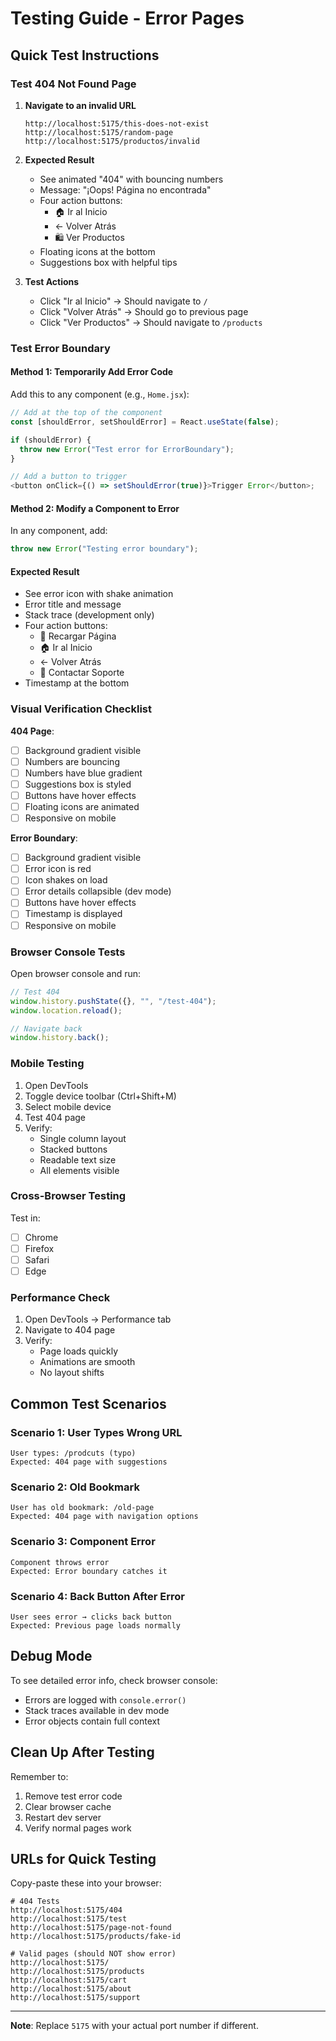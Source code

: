 # Testing Guide - Error Pages

## Quick Test Instructions

### Test 404 Not Found Page

1. **Navigate to an invalid URL**

   ```
   http://localhost:5175/this-does-not-exist
   http://localhost:5175/random-page
   http://localhost:5175/productos/invalid
   ```

2. **Expected Result**

   - See animated "404" with bouncing numbers
   - Message: "¡Oops! Página no encontrada"
   - Four action buttons:
     - 🏠 Ir al Inicio
     - ← Volver Atrás
     - 🛍️ Ver Productos
   - Floating icons at the bottom
   - Suggestions box with helpful tips

3. **Test Actions**
   - Click "Ir al Inicio" → Should navigate to `/`
   - Click "Volver Atrás" → Should go to previous page
   - Click "Ver Productos" → Should navigate to `/products`

### Test Error Boundary

#### Method 1: Temporarily Add Error Code

Add this to any component (e.g., `Home.jsx`):

```javascript
// Add at the top of the component
const [shouldError, setShouldError] = React.useState(false);

if (shouldError) {
  throw new Error("Test error for ErrorBoundary");
}

// Add a button to trigger
<button onClick={() => setShouldError(true)}>Trigger Error</button>;
```

#### Method 2: Modify a Component to Error

In any component, add:

```javascript
throw new Error("Testing error boundary");
```

#### Expected Result

- See error icon with shake animation
- Error title and message
- Stack trace (development only)
- Four action buttons:
  - 🔄 Recargar Página
  - 🏠 Ir al Inicio
  - ← Volver Atrás
  - 💬 Contactar Soporte
- Timestamp at the bottom

### Visual Verification Checklist

**404 Page**:

- [ ] Background gradient visible
- [ ] Numbers are bouncing
- [ ] Numbers have blue gradient
- [ ] Suggestions box is styled
- [ ] Buttons have hover effects
- [ ] Floating icons are animated
- [ ] Responsive on mobile

**Error Boundary**:

- [ ] Background gradient visible
- [ ] Error icon is red
- [ ] Icon shakes on load
- [ ] Error details collapsible (dev mode)
- [ ] Buttons have hover effects
- [ ] Timestamp is displayed
- [ ] Responsive on mobile

### Browser Console Tests

Open browser console and run:

```javascript
// Test 404
window.history.pushState({}, "", "/test-404");
window.location.reload();

// Navigate back
window.history.back();
```

### Mobile Testing

1. Open DevTools
2. Toggle device toolbar (Ctrl+Shift+M)
3. Select mobile device
4. Test 404 page
5. Verify:
   - Single column layout
   - Stacked buttons
   - Readable text size
   - All elements visible

### Cross-Browser Testing

Test in:

- [ ] Chrome
- [ ] Firefox
- [ ] Safari
- [ ] Edge

### Performance Check

1. Open DevTools → Performance tab
2. Navigate to 404 page
3. Verify:
   - Page loads quickly
   - Animations are smooth
   - No layout shifts

## Common Test Scenarios

### Scenario 1: User Types Wrong URL

```
User types: /prodcuts (typo)
Expected: 404 page with suggestions
```

### Scenario 2: Old Bookmark

```
User has old bookmark: /old-page
Expected: 404 page with navigation options
```

### Scenario 3: Component Error

```
Component throws error
Expected: Error boundary catches it
```

### Scenario 4: Back Button After Error

```
User sees error → clicks back button
Expected: Previous page loads normally
```

## Debug Mode

To see detailed error info, check browser console:

- Errors are logged with `console.error()`
- Stack traces available in dev mode
- Error objects contain full context

## Clean Up After Testing

Remember to:

1. Remove test error code
2. Clear browser cache
3. Restart dev server
4. Verify normal pages work

## URLs for Quick Testing

Copy-paste these into your browser:

```
# 404 Tests
http://localhost:5175/404
http://localhost:5175/test
http://localhost:5175/page-not-found
http://localhost:5175/products/fake-id

# Valid pages (should NOT show error)
http://localhost:5175/
http://localhost:5175/products
http://localhost:5175/cart
http://localhost:5175/about
http://localhost:5175/support
```

---

**Note**: Replace `5175` with your actual port number if different.
